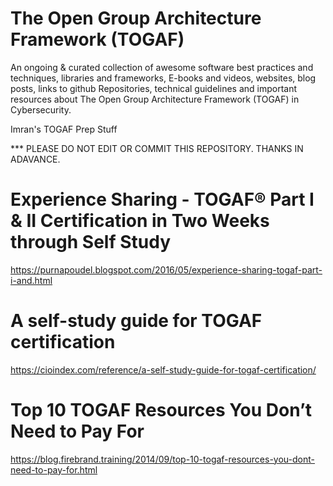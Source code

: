 # The Open Group Architecture Framework (TOGAF)

An ongoing & curated collection of awesome software best practices and techniques, libraries and frameworks, E-books and videos, websites, blog posts, links to github Repositories, technical guidelines and important resources about The Open Group Architecture Framework (TOGAF) in Cybersecurity.



Imran's TOGAF Prep Stuff

*** PLEASE DO NOT EDIT OR COMMIT THIS REPOSITORY. THANKS IN ADAVANCE.

# Experience Sharing - TOGAF® Part I & II Certification in Two Weeks through Self Study
https://purnapoudel.blogspot.com/2016/05/experience-sharing-togaf-part-i-and.html

# A self-study guide for TOGAF certification
https://cioindex.com/reference/a-self-study-guide-for-togaf-certification/

# Top 10 TOGAF Resources You Don’t Need to Pay For
https://blog.firebrand.training/2014/09/top-10-togaf-resources-you-dont-need-to-pay-for.html
